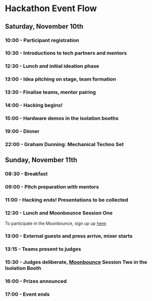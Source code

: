 # Hackathon Event Flow

## Saturday, November 10th

### 10:00 - Participant registration

### 10:30 - Introductions to tech partners and mentors

### 12:30 - Lunch and initial ideation phase

### 13:00 - Idea pitching on stage, team formation

### 13:30 - Finalise teams, mentor pairing

### 14:00 - Hacking begins! 

### 15:00 - Hardware demos in the isolation booths

### 19:00 - Dinner 

### 22:00 - Graham Dunning: Mechanical  Techno Set

## Sunday, November 11th

### 08:30 - Breakfast 

### 09:00 - Pitch preparation with mentors

### 11:00 - Hacking ends! Presentations to be collected

### 12:30 - Lunch and Moonbounce Session One

To participate in the Moonbounce, sign up up [here](https://docs.google.com/document/d/10QIjy7Brc3vHPW6MpojXPhcvz-VG6sWTbi1GQPLhRTw): 

### 13:00 - External guests and press arrive, mixer starts

### 13:15 - Teams present to judges 

### 15:30 - Judges deliberate, [Moonbounce](https://docs.google.com/presentation/d/e/2PACX-1vQLtM-Gcqi4HBCId02rgra8VQydOBoJaTWC2X3IIr4sjeO_cmX-1nxvM3inQZSD7WobR3ouy-XNUrcW/pub?start=false&loop=false&delayms=3000) Session Two in the Isolation Booth

### 16:00 - Prizes announced

### 17:00 - Event ends

